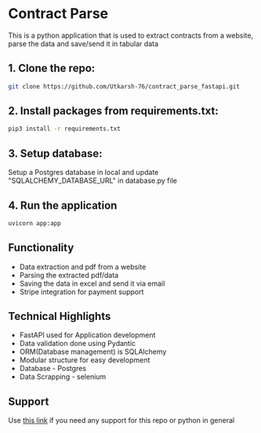 # Contract Parse

This is a python application that is used to extract contracts from a website, parse the data and save/send it in tabular data

## 1. Clone the repo:

```bash
git clone https://github.com/Utkarsh-76/contract_parse_fastapi.git
```

## 2. Install packages from requirements.txt:

```bash
pip3 install -r requirements.txt
```

## 3. Setup database:

Setup a Postgres database in local and update "SQLALCHEMY_DATABASE_URL" in database.py file

## 4. Run the application

```bash
uvicorn app:app
```

## Functionality

- Data extraction and pdf from a website
- Parsing the extracted pdf/data
- Saving the data in excel and send it via email
- Stripe integration for payment support

## Technical Highlights

- FastAPI used for Application development
- Data validation done using Pydantic
- ORM(Database management) is SQLAlchemy
- Modular structure for easy development
- Database - Postgres
- Data Scrapping - selenium

## Support

Use [this link](https://calendly.com/agarwal-ut76/30min) if you need any support for this repo or python in general

